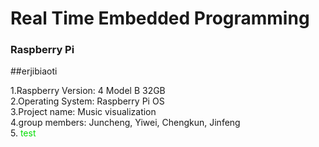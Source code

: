 # Real Time Embedded Programming

### Raspberry Pi 
##erjibiaoti  

1.Raspberry Version: 4 Model B 32GB  
2.Operating System: Raspberry Pi OS  
3.Project name: Music visualization  
4.group members: Juncheng, Yiwei, Chengkun, Jinfeng  
5. <font color="00dd00">test